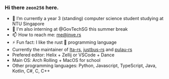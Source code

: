### Hi there `zeon256` here.

[]()
- 🔭 I’m currently a year 3 (standing) computer science student studying at NTU Singapore
- 💼 I'm also interning at @GovTechSG this summer break
- 📫 How to reach me: me@inve.rs
- ⚡ Fun fact: I like the rust 🦀 programming language
- Currently the maintainer of [lta-rs](https://github.com/lta-rs/lta-rs), [justbus-rs](https://github.com/zeon256/justbus-rs) and [pulau-rs](https://github.com/zeon256/pulau-rs)
- Prefered editor: Helix + Zellij or VSCode + Dance
- Main OS: Arch Rolling + MacOS for school
- Other programming languages: Python, Javascript, TypeScript, Java, Kotlin, C#, C, C++

